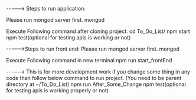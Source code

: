 -----> Steps to run application:

Please run mongod server first.
mongod

Execute Following command after cloning project.
cd To_Do_List/
npm start
npm test(optional for testing apis is working or not)

----->Steps to run front end:
Please run mongod server first.
mongod

Execute Following command in new terminal
npm run start_frontEnd

-----> This is for more development work if you change some thing in any code than follow below command to run project.
(You need to be parent directory at ~/To_Do_List)
npm run After_Some_Change
npm test(optional for testing apis is working properly or not)
